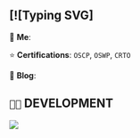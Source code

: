 ## [![Typing SVG]

💬 **Me**: 

⭐ **Certifications**: `OSCP`, `OSWP`, `CRTO`

📝 **Blog**: 

## `👨‍💻` DEVELOPMENT
[![](https://skillicons.dev/icons?i=c,cpp,cs,python,bash,powershell,dotnet,neovim,arch,windows,github,docker,ansible,nixos)](https://skillicons.dev)
